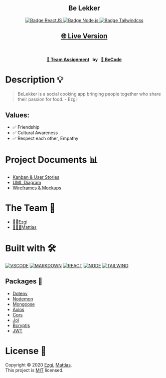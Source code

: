 <h2 align="center"><b>Be Lekker</b></h2>

<p align="center">
  <a href="https://reactjs.org/" target="_blank">
    <img alt="Badge ReactJS" src="https://img.shields.io/badge/REACT-yellow?style=flat&logo=react" />
  </a>
  <a href="https://nodejs.org/en/" target="_blank">
    <img alt="Badge Node.js" src="https://img.shields.io/badge/NODE-green?style=flat&logo=node.js" />
  </a>
  <a href="https://tailwindcss.com/" target="_blank">
    <img alt="Badge Tailwindcss" src="https://img.shields.io/badge/TAILWIND-blue?style=flat&logo=tailwind-css" />
  </a>
</p>

<h2 align="center">
  <a href="https://belekker2020.netlify.app/" target="_blank">🌐 Live Version</a>
</h2>
<br/>
<h4 align="center">
  <a href="https://github.com/becodeorg/gnt-yu-3-21/tree/master/3.The-Mountain/9.Final-Project" target="_blank"> 👥 Team Assignment</a>
  <span>&nbsp;&nbsp;by&nbsp;&nbsp;</span>
  <a href="https://becode.org/" target="_blank">🏫 BeCode</a>
</h4>

# Description 💡

> BeLekker is a social cooking app bringing people together who share their passion for food. - Ezgi

## Values:

- ✅ Friendship
- ✅ Cultural Awareness
- ✅ Respect each other, Empathy

# Project Documents 📊

- [Kanban & User Stories](https://www.notion.so/BeLekker-3821967e46e148e08f4e5b09cb888667)
- [UML Diagram](https://viewer.diagrams.net/?highlight=0000ff&edit=_blank&layers=1&nav=1&title=BeLekker.drawio#R7Vrbdto6EP0aHttlW9iYRxIgTVfaZEHac9o32RJYp8JiyeLWr698EbaxwyWByEkPL1ij%2B2zt0YykFrierW84nAdfGMK0ZRlo3QL9liV%2FNpB%2FsWSTSrpOJphyglKRmQvG5DfOhEYmXRCEo1JBwRgVZF4W%2BiwMsS9KMsg5W5WLTRgt9zqHU1wRjH1Iq9J%2FCBJBKnWtTi7%2FhMk0UD2bTjfNmUFVOJtJFEDEVgURGLTANWdMpF%2Bz9TWmsfKUXtJ6wydytwPjOBTHVJjiJRftcPb4iS0%2B%2Fxw5A8u2PsQV4maWkC6yGWejFRulAoykRrIk4yJgUxZCOsilV5wtQoTjfgyZysvcMTaXQlMK%2F8NCbDJ44UIwKQrEjGa5aZ9xR09OLhNFbMF9vGdG2fISkE%2Bx2Ddzc4uBXLyYzbDgG1mRYwoFWZYHAiPVkiqXK1p%2BZLo%2BQe%2BgRu0OleO9QmQpP6fxJ16TSJBwKgsuIsxVCY%2BrAkoih1CoVtPStqoS3N3f3H7d26B3qJOdVVJeA6uACDyewwSqlTQNZbwnhNJrRhlP6gIEsTvxpTwSnP3ChRzHd7E32fa3xFzg9f41UoVUVXAyJmamyM2Sq5zXpiJrUOC0Knf2RdB%2Bb9yzj%2BReRyf17GOoF%2BLVDutO59hocHM7fhyM9pHqMJfPSLPJBDt%2BLc1Qp%2BsZxnloZjeNZs57o1nnSJqZRj1Qr8OzzjE8qyPNx%2BH96MspO1Gl1QlnocAhSrsnSM6WhU9Trq6DU7e%2FA0wsL58LsMwydNPM1cEq6SKJf%2BPqH%2B0s9aOQ019nLSeJjUqEcrqFSnHyRzEvr5akNiXUzsJgFd0cpnBbJ4W7OiE1C4Dm8J4GqdlESC2dkKphnmiWv%2Ffubvu9x8GLzLIH%2FV9%2Fl1UGlm6rbJoVpWgzy1va7ufwlrQF5r8Sh623EMCoURYoTMKEUVWoKSXzCB%2BOFMqI78YNro%2Fr4wbPtdv2mbjTMXY8mprAwamhTvti1AHNoU7zPZr2sdufo5U71TOXSzIH2dhF7TrmuJYHHOdMu063zJx2WzdzbK3MeY7jqHHTcY5kDtBKnLpTlMN%2B47j3XfqMRn%2BvE%2FeMA22fYyQ1TSCNnn2Upts5tPU7hw2K2Q8yVSYeMCdy5pg3aN879jDO1sne7R3k%2F0BfHGi9Zrp66trzhXQ6duGPAjiPPxczmhYAV7FxI77EF3qYPrCIJPE56HtMCDYrFOhRMo0zBNsxmWwhKAmlm6Pu4s9kOUG3W7KcZtVwghq76VzKblrv7uZu%2B7bi4LW51uWtnl00wo41PSQ7HlOtIRlo0t70fjB1tWL69k4d3wKmXa2216xset%2FG8esG42F0P7y9i%2BO84WDQryB%2FUpyFCJeuQ%2Bp4rHCUB25nffqj%2F7bUqr4A6yGUgOmTOY5epsULqAw42lVWPYIYkuQ6qU%2Bkw8njlQi5SL52lHfSq5mXKK85ynKrLioY6lNMVuFDA5dVt5ma2t4dvoKmZDJ%2FiJzkFZ5zg8Ef)
- [Wireframes & Mockups](https://www.figma.com/file/pIICvXKdz1poACKG8mutFn/BeLekker?node-id=0%3A1)

# The Team 👥

- [👩🏽Ezgi](https://github.com/ezgihendrickx/)
- [👨🏼‍💻Mattias](https://github.com/WiseCoding/)

# Built with 🛠

[![VSCODE](https://img.shields.io/badge/VSCODE-black?style=flat&logo=visual-studio-code)](https://code.visualstudio.com/)
[![MARKDOWN](https://img.shields.io/badge/MARKDOWN-black?style=flat&logo=markdown)](https://www.markdownguide.org/)
[![REACT](https://img.shields.io/badge/REACT-yellow?style=flat&logo=react)](https://reactjs.org/)
[![NODE](https://img.shields.io/badge/NODE-green?style=flat&logo=node.js)](https://nodejs.org/en/)
[![TAILWIND](https://img.shields.io/badge/TAILWIND-blue?style=flat&logo=tailwind-css)](https://tailwindcss.com/)

## Packages 🧱

- [Dotenv](https://www.npmjs.com/package/dotenv)
- [Nodemon](https://nodemon.io/)
- [Mongoose](https://www.npmjs.com/package/mongoose)
- [Axios](https://www.npmjs.com/package/axios)
- [Cors](https://nodemon.io/)
- [Joi](https://www.npmjs.com/package/joi)
- [Bcryptjs](https://www.npmjs.com/package/bcryptjs)
- [JWT](https://www.npmjs.com/package/jsonwebtoken)

# License 📎

Copyright © 2020 [Ezgi](https://github.com/ezgihendrickx/), [Mattias](https://github.com/WiseCoding).<br />
This project is [MIT](https://github.com/ezgihendrickx/BeLekker/blob/main/LICENSE) licensed.
